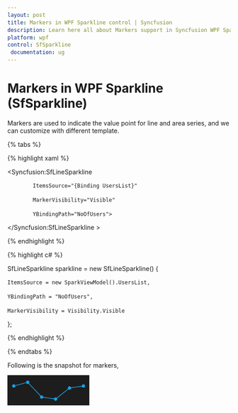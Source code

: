 ```yaml
---
layout: post
title: Markers in WPF Sparkline control | Syncfusion
description: Learn here all about Markers support in Syncfusion WPF Sparkline (SfSparkline) control, its elements and more.
platform: wpf
control: SfSparkline
 documentation: ug
---
```


# Markers in WPF Sparkline (SfSparkline)

Markers are used to indicate the value point for line and area series, and we can customize with different template.

{% tabs %}

{% highlight xaml %}

<Syncfusion:SfLineSparkline 

		    ItemsSource="{Binding UsersList}" 

			MarkerVisibility="Visible"

		    YBindingPath="NoOfUsers">

</Syncfusion:SfLineSparkline >

{% endhighlight  %}

{% highlight c# %}

SfLineSparkline sparkline = new SfLineSparkline()
{

	ItemsSource = new SparkViewModel().UsersList,

	YBindingPath = "NoOfUsers",

	MarkerVisibility = Visibility.Visible

};

{% endhighlight %}

{% endtabs %}

Following is the snapshot for markers,

![Markers_img1](Markers_images/Markers_img1.png)
